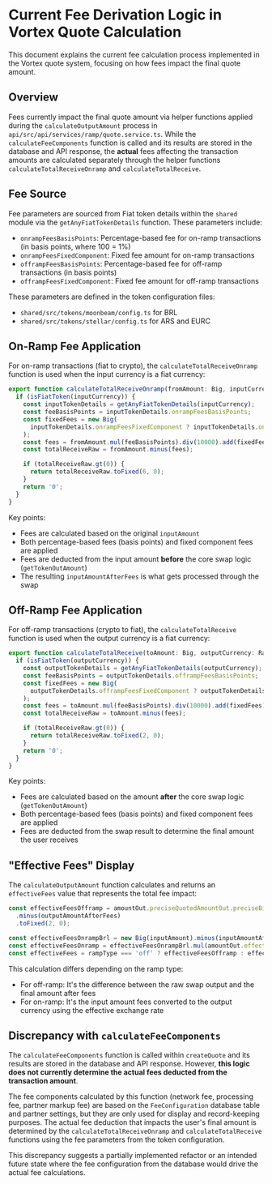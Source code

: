 # Current Fee Derivation Logic in Vortex Quote Calculation

This document explains the current fee calculation process implemented in the Vortex quote system, focusing on how fees impact the final quote amount.

## Overview

Fees currently impact the final quote amount via helper functions applied during the `calculateOutputAmount` process in `api/src/api/services/ramp/quote.service.ts`. While the `calculateFeeComponents` function is called and its results are stored in the database and API response, the **actual** fees affecting the transaction amounts are calculated separately through the helper functions `calculateTotalReceiveOnramp` and `calculateTotalReceive`.

## Fee Source

Fee parameters are sourced from Fiat token details within the `shared` module via the `getAnyFiatTokenDetails` function. These parameters include:

- `onrampFeesBasisPoints`: Percentage-based fee for on-ramp transactions (in basis points, where 100 = 1%)
- `onrampFeesFixedComponent`: Fixed fee amount for on-ramp transactions
- `offrampFeesBasisPoints`: Percentage-based fee for off-ramp transactions (in basis points)
- `offrampFeesFixedComponent`: Fixed fee amount for off-ramp transactions

These parameters are defined in the token configuration files:
- `shared/src/tokens/moonbeam/config.ts` for BRL
- `shared/src/tokens/stellar/config.ts` for ARS and EURC

## On-Ramp Fee Application

For on-ramp transactions (fiat to crypto), the `calculateTotalReceiveOnramp` function is used when the input currency is a fiat currency:

```javascript
export function calculateTotalReceiveOnramp(fromAmount: Big, inputCurrency: RampCurrency): string {
  if (isFiatToken(inputCurrency)) {
    const inputTokenDetails = getAnyFiatTokenDetails(inputCurrency);
    const feeBasisPoints = inputTokenDetails.onrampFeesBasisPoints;
    const fixedFees = new Big(
      inputTokenDetails.onrampFeesFixedComponent ? inputTokenDetails.onrampFeesFixedComponent : 0,
    );
    const fees = fromAmount.mul(feeBasisPoints).div(10000).add(fixedFees).round(6, 0);
    const totalReceiveRaw = fromAmount.minus(fees);

    if (totalReceiveRaw.gt(0)) {
      return totalReceiveRaw.toFixed(6, 0);
    }
    return '0';
  }
}
```

Key points:
- Fees are calculated based on the original `inputAmount`
- Both percentage-based fees (basis points) and fixed component fees are applied
- Fees are deducted from the input amount **before** the core swap logic (`getTokenOutAmount`)
- The resulting `inputAmountAfterFees` is what gets processed through the swap

## Off-Ramp Fee Application

For off-ramp transactions (crypto to fiat), the `calculateTotalReceive` function is used when the output currency is a fiat currency:

```javascript
export function calculateTotalReceive(toAmount: Big, outputCurrency: RampCurrency): string {
  if (isFiatToken(outputCurrency)) {
    const outputTokenDetails = getAnyFiatTokenDetails(outputCurrency);
    const feeBasisPoints = outputTokenDetails.offrampFeesBasisPoints;
    const fixedFees = new Big(
      outputTokenDetails.offrampFeesFixedComponent ? outputTokenDetails.offrampFeesFixedComponent : 0,
    );
    const fees = toAmount.mul(feeBasisPoints).div(10000).add(fixedFees).round(2, 1);
    const totalReceiveRaw = toAmount.minus(fees);

    if (totalReceiveRaw.gt(0)) {
      return totalReceiveRaw.toFixed(2, 0);
    }
    return '0';
  }
}
```

Key points:
- Fees are calculated based on the amount **after** the core swap logic (`getTokenOutAmount`)
- Both percentage-based fees (basis points) and fixed component fees are applied
- Fees are deducted from the swap result to determine the final amount the user receives

## "Effective Fees" Display

The `calculateOutputAmount` function calculates and returns an `effectiveFees` value that represents the total fee impact:

```javascript
const effectiveFeesOfframp = amountOut.preciseQuotedAmountOut.preciseBigDecimal
  .minus(outputAmountAfterFees)
  .toFixed(2, 0);

const effectiveFeesOnrampBrl = new Big(inputAmount).minus(inputAmountAfterFees);
const effectiveFeesOnramp = effectiveFeesOnrampBrl.mul(amountOut.effectiveExchangeRate).toFixed(6, 0);
const effectiveFees = rampType === 'off' ? effectiveFeesOfframp : effectiveFeesOnramp;
```

This calculation differs depending on the ramp type:
- For off-ramp: It's the difference between the raw swap output and the final amount after fees
- For on-ramp: It's the input amount fees converted to the output currency using the effective exchange rate

## Discrepancy with `calculateFeeComponents`

The `calculateFeeComponents` function is called within `createQuote` and its results are stored in the database and API response. However, **this logic does not currently determine the actual fees deducted from the transaction amount**.

The fee components calculated by this function (network fee, processing fee, partner markup fee) are based on the `FeeConfiguration` database table and partner settings, but they are only used for display and record-keeping purposes. The actual fee deduction that impacts the user's final amount is determined by the `calculateTotalReceiveOnramp` and `calculateTotalReceive` functions using the fee parameters from the token configuration.

This discrepancy suggests a partially implemented refactor or an intended future state where the fee configuration from the database would drive the actual fee calculations.
